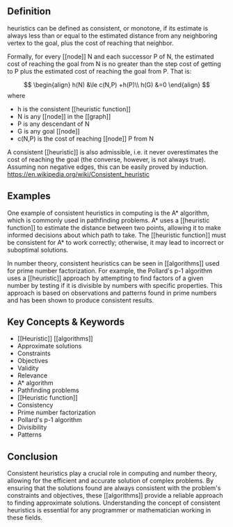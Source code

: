 
## Definition

heuristics can be defined as consistent, or monotone, if its estimate is always less than or equal to the estimated distance from any neighboring vertex to the goal, plus the cost of reaching that neighbor.

Formally, for every [[node]] N and each successor P of N, the estimated cost of reaching the goal from N is no greater than the step cost of getting to P plus the estimated cost of reaching the goal from P. That is:

$$
\begin{align}
h(N) &\le c(N,P) +h(P)\\
h(G) &=0
\end{align}
$$
where
- h is the consistent [[heuristic function]]
- N is any [[node]] in the [[graph]]
- P is any descendant of N
- G is any goal [[node]]
- c(N,P) is the cost of reaching [[node]] P from N

A consistent [[heuristic]] is also admissible, i.e. it never overestimates the cost of reaching the goal (the converse, however, is not always true). Assuming non negative edges, this can be easily proved by induction.
https://en.wikipedia.org/wiki/Consistent_heuristic
## Examples

One example of consistent heuristics in computing is the A* algorithm, which is commonly used in pathfinding problems. A* uses a [[heuristic function]] to estimate the distance between two points, allowing it to make informed decisions about which path to take. The [[heuristic function]] must be consistent for A* to work correctly; otherwise, it may lead to incorrect or suboptimal solutions.

In number theory, consistent heuristics can be seen in [[algorithms]] used for prime number factorization. For example, the Pollard's p-1 algorithm uses a [[heuristic]] approach by attempting to find factors of a given number by testing if it is divisible by numbers with specific properties. This approach is based on observations and patterns found in prime numbers and has been shown to produce consistent results.



## Key Concepts & Keywords

- [[Heuristic]] [[algorithms]]
- Approximate solutions
- Constraints
- Objectives
- Validity
- Relevance
- A* algorithm
- Pathfinding problems
- [[Heuristic function]]
- Consistency 
- Prime number factorization 
- Pollard's p-1 algorithm 
- Divisibility 
- Patterns 

## Conclusion

Consistent heuristics play a crucial role in computing and number theory, allowing for the efficient and accurate solution of complex problems. By ensuring that the solutions found are always consistent with the problem's constraints and objectives, these [[algorithms]] provide a reliable approach to finding approximate solutions. Understanding the concept of consistent heuristics is essential for any programmer or mathematician working in these fields.